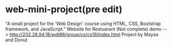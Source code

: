 # web-mini-project(pre edit)
"A small project for the 'Web Design' course using HTML, CSS, Bootstrap framework, and JavaScript."
Website for Restuarant (Not complete)
demo --> http://202.28.94.18/wdt66/group/cs/cs19/index.html
Project by Maysa and Donut
